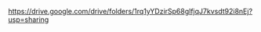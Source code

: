 [https://drive.google.com/drive/folders/1rq1yYDzirSp68glfjqJ7kvsdt92i8nEj?usp=sharing
](https://aidata.nchu.edu.tw/smarter/nchu/aimodelset/smarter_08_cow_1_cow_20220831_0000_08)
